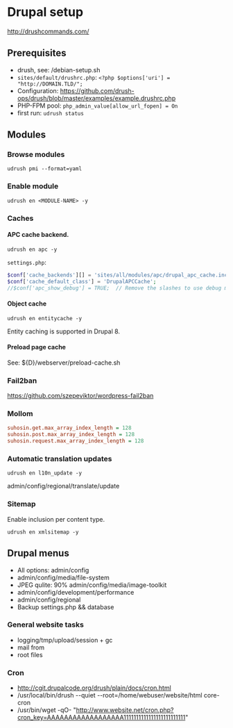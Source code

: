 # Drupal setup

http://drushcommands.com/

## Prerequisites

- drush, see: /debian-setup.sh
- `sites/default/drushrc.php`: `<?php $options['uri'] = "http://DOMAIN.TLD/";`
- Configuration: https://github.com/drush-ops/drush/blob/master/examples/example.drushrc.php
- PHP-FPM pool: `php_admin_value[allow_url_fopen] = On`
- first run: `udrush status`

## Modules

### Browse modules

`udrush pmi --format=yaml`

### Enable module

`udrush en <MODULE-NAME> -y`

### Caches

#### APC cache backend.

`udrush en apc -y`

`settings.php`:

```php
$conf['cache_backends'][] = 'sites/all/modules/apc/drupal_apc_cache.inc';
$conf['cache_default_class'] = 'DrupalAPCCache';
//$conf['apc_show_debug'] = TRUE;  // Remove the slashes to use debug mode.
```

#### Object cache

`udrush en entitycache -y`

Entity caching is supported in Drupal 8.

#### Preload page cache

See: ${D}/webserver/preload-cache.sh

### Fail2ban

https://github.com/szepeviktor/wordpress-fail2ban

### Mollom

```ini
suhosin.get.max_array_index_length = 128
suhosin.post.max_array_index_length = 128
suhosin.request.max_array_index_length = 128
```

### Automatic translation updates

`udrush en l10n_update -y`

admin/config/regional/translate/update

### Sitemap

Enable inclusion per content type.

`udrush en xmlsitemap -y`

## Drupal menus

- All options: admin/config
- admin/config/media/file-system
- JPEG qulite: 90% admin/config/media/image-toolkit
- admin/config/development/performance
- admin/config/regional
- Backup settings.php && database

### General website tasks

- logging/tmp/upload/session + gc
- mail from
- root files

### Cron

- http://cgit.drupalcode.org/drush/plain/docs/cron.html
- /usr/local/bin/drush --quiet --root=/home/webuser/website/html core-cron
- /usr/bin/wget -qO- "http://www.website.net/cron.php?cron_key=AAAAAAAAAAAAAAAAAA1111111111111111111111111"
